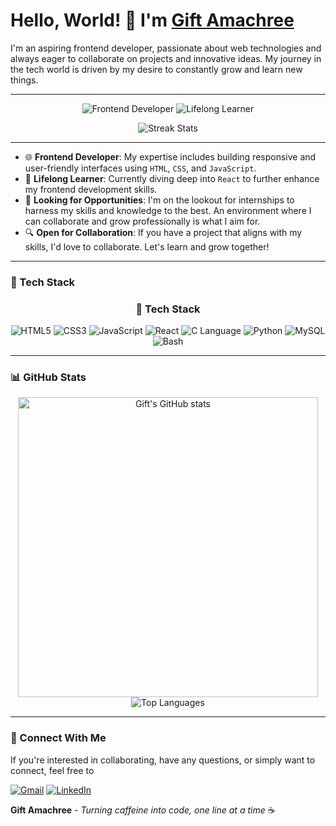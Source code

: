 
<h1>Hello, World! 👋 I'm <a href="https://github.com/jen67">Gift Amachree</a></h1>
I'm an aspiring frontend developer, passionate about web technologies and always eager to collaborate on projects and innovative ideas. My journey in the tech world is driven by my desire to constantly grow and learn new things.

---

<p align="center">
  <img src="https://img.shields.io/badge/Frontend-Developer-blue?style=for-the-badge" alt="Frontend Developer">
  <img src="https://img.shields.io/badge/Lifelong-Learner-orange?style=for-the-badge" alt="Lifelong Learner">
</p>

<p align="center">
  <img src="https://github-readme-streak-stats.herokuapp.com/?user=jen67" alt="Streak Stats" />
</p>

---

- 🌐 **Frontend Developer**: My expertise includes building responsive and user-friendly interfaces using `HTML`, `CSS`, and `JavaScript`.
- 📘 **Lifelong Learner**: Currently diving deep into `React` to further enhance my frontend development skills.
- 🚀 **Looking for Opportunities**: I'm on the lookout for internships to harness my skills and knowledge to the best. An environment where I can collaborate and grow professionally is what I aim for.
- 🔍 **Open for Collaboration**: If you have a project that aligns with my skills, I'd love to collaborate. Let's learn and grow together!

---

<h3>🔧 Tech Stack</h3>

<h3 align="center">🔧 Tech Stack</h3>

<p align="center">
  <img src="https://img.icons8.com/color/30/html-5.png" alt="HTML5"/>
  <img src="https://img.icons8.com/color/30/css3.png" alt="CSS3"/>
  <img src="https://img.icons8.com/color/30/javascript.png" alt="JavaScript"/>
  <img src="https://img.icons8.com/color/30/react-native.png" alt="React"/>
  <img src="https://img.icons8.com/color/30/c-programming.png" alt="C Language"/>
  <img src="https://img.icons8.com/color/30/python.png" alt="Python"/>
  <img src="https://img.icons8.com/color/30/mysql.png" alt="MySQL"/>
  <img src="https://img.icons8.com/color/30/console.png" alt="Bash"/>
</p>

---

<h3>📊 GitHub Stats</h3>

<p align="center">
  <img src="https://github-readme-stats.vercel.app/api?username=jen67&show_icons=true&count_private=true&theme=radical" width="480" alt="Gift's GitHub stats" />
  <img src="https://github-readme-stats.vercel.app/api/top-langs/?username=jen67&layout=compact&theme=radical" alt="Top Languages" />
</p>

---

<h3>🔗 Connect With Me</h3>

If you're interested in collaborating, have any questions, or simply want to connect, feel free to

<p>
  <a href="mailto:amakrigift2000@gmail.com"><img src="https://img.shields.io/badge/Email-D14836?style=for-the-badge&logo=gmail&logoColor=white" alt="Gmail"></a>
  <a href="https://www.linkedin.com/in/gift-amachree-8a523623b/"><img src="https://img.shields.io/badge/LinkedIn-0077B5?style=for-the-badge&logo=linkedin&logoColor=white" alt="LinkedIn"></a>
</p>


**Gift Amachree** - _Turning caffeine into code, one line at a time_ ☕️
